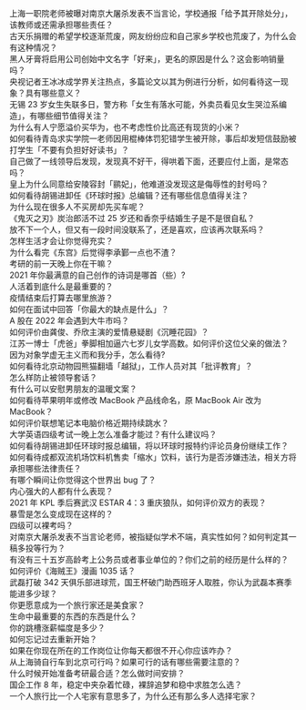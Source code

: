 上海一职院老师被曝对南京大屠杀发表不当言论，学校通报「给予其开除处分」，该教师或还需承担哪些责任？  
古天乐捐赠的希望学校逐渐荒废，网友纷纷应和自己家乡学校也荒废了，为什么会有这种情况？  
黑人牙膏将启用公司创始中文名字「好来」，更名的原因是什么？这会影响销量吗？  
央视记者王冰冰成学界关注热点，多篇论文以其为例进行分析，如何看待这一现象？具有哪些意义？  
无锡 23 岁女生失联多日，警方称「女生有落水可能，外卖员看见女生哭泣系编造」，有哪些细节值得关注？  
为什么有人宁愿溢价买华为，也不考虑性价比高还有现货的小米？  
如何看待青岛求实学院一老师因用棍棒体罚犯错学生被开除，事后却发短信鼓励被打学生「不要有负担好好读书」？  
自己做了一线领导后发现，发现真不好干，得哄着下面，还要应付上面，是常态吗？  
皇上为什么同意给安陵容封「鹂妃」，他难道没发现这是侮辱性的封号吗？  
如何看待胡锡进卸任《环球时报》总编辑？还有哪些信息值得关注？  
为什么现在很多人不买房却先买车呢？  
《鬼灭之刃》炭治郎活不过 25 岁还和香奈乎结婚生子是不是很自私？  
放不下一个人，但又有一段时间没联系了，还是喜欢，应该再次联系吗？  
怎样生活才会让你觉得充实？  
为什么看完《东宫》后觉得李承鄞一点也不渣？  
考研的前一天晚上你在干嘛？  
2021 年你最满意的自己创作的诗词是哪首（些）?  
人活着到底什么是最重要的？  
疫情结束后打算去哪里旅游？  
如何在面试中回答「你最大的缺点是什么」？  
A 股在 2022 年会遇到大牛市吗？  
如何评价由龚俊、乔欣主演的爱情悬疑剧《沉睡花园》？  
江苏一博士「虎爸」拳脚相加逼六七岁儿女学高数。如何评价这位父亲的做法？  
因为对象学虚无主义而和我分手，怎么看待?  
如何看待北京动物园熊猫翻墙「越狱」，工作人员对其「批评教育」？  
怎么样防止被领导套话？  
有什么可以安慰男朋友的温暖文案？  
如何看待苹果明年或修改 MacBook 产品线命名，原 MacBook Air 改为 MacBook？  
如何评价联想笔记本电脑价格近期持续跳水？  
大学英语四级考试一晚上怎么准备才能过？有什么建议吗？  
如何看待胡锡进卸任环球时报总编辑，将以环球时报特约评论员身份继续工作？  
如何看待成都双流机场饮料机售卖「缩水」饮料，该行为是否涉嫌违法，相关方将承担哪些法律责任？  
有哪个瞬间让你觉得这个世界出 bug 了？  
内心强大的人都有什么表现？  
2021 年 KPL 季后赛武汉 ESTAR 4：3 重庆狼队，如何评价双方的表现？  
暴雪是怎么变成现在这样的？  
四级可以裸考吗？  
对南京大屠杀发表不当言论老师，被指疑似学术不端，真实性如何？如何判定其一稿多投等行为？  
有没有三十五岁高龄考上公务员或者事业单位的？你们之前的经历是什么样的？  
如何评价《海贼王》漫画 1035 话？  
武磊打破 342 天俱乐部进球荒，国王杯破门助西班牙人取胜，你认为武磊本赛季能进多少球？  
你更愿意成为一个旅行家还是美食家？  
生命中最重要的东西的东西是什么？  
你的跳槽涨薪幅度是多少？  
如何忘记过去重新开始？  
如果在你现在所在的工作岗位让你每天都很不开心你应该咋办？  
从上海骑自行车到北京可行吗？如果可行的话有哪些需要注意的？  
什么时候开始准备考研最合适？怎么做时间安排？  
国企工作 8 年，稳定中夹杂着忙碌，裸辞追梦和稳中求胜怎么选？  
一个人旅行比一个人宅家有意思多了，为什么还有那么多人选择宅家？  
